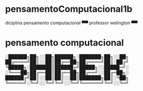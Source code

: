 # pensamentoComputacional1b

diciplina pensamento computacional
▀▀ professor welington ▀▀
 # pensamento computacional

░██████╗██╗░░██╗██████╗░███████╗██╗░░██╗
██╔════╝██║░░██║██╔══██╗██╔════╝██║░██╔╝
╚█████╗░███████║██████╔╝█████╗░░█████═╝░
░╚═══██╗██╔══██║██╔══██╗██╔══╝░░██╔═██╗░
██████╔╝██║░░██║██║░░██║███████╗██║░╚██╗
╚═════╝░╚═╝░░╚═╝╚═╝░░╚═╝╚══════╝╚═╝░░╚═╝
